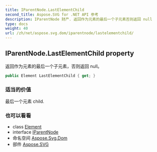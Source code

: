 ```yaml
---
title: IParentNode.LastElementChild
second_title: Aspose.SVG for .NET API 参考
description: IParentNode 财产. 返回作为元素的最后一个子元素否则返回 null
type: docs
weight: 40
url: /zh/net/aspose.svg.dom/iparentnode/lastelementchild/
---
```

## IParentNode.LastElementChild property

返回作为元素的最后一个子元素，否则返回 null。

```csharp
public Element LastElementChild { get; }
```

### 适当的价值

最后一个元素 child.

### 也可以看看

* class [Element](../../element/)
* interface [IParentNode](../)
* 命名空间 [Aspose.Svg.Dom](../../iparentnode/)
* 部件 [Aspose.SVG](../../../)


